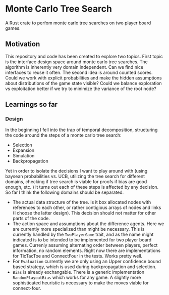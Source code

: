 # Monte Carlo Tree Search

A Rust crate to perfom monte carlo tree searches on two player board games.

## Motivation

This repository and code has been created to explore two topics. First topic is the interface design space around monte carlo tree searches. The algorithm is inherently very domain independent. Can we find nice interfaces to reuse it often. The second idea is around counted scores. Could we work with explicit probabilities and make the hidden assumptions about distributions of the game state visible? Could we balance exploration vs exploitation better if we try to minimize the variance of the root node?

## Learnings so far

### Design

In the beginning I fell into the trap of temporal decomposition, structuring the code around the steps of a monte carlo tree search:

* Selection
* Expansion
* Simulation
* Backpropagation

Yet in order to isolate the decisions I want to play around with (using baysean probabilities vs. UCB, utilizing the tree search for different domains, checking if tree search is viable for proofs if bias are good enough, etc. ) it turns out each of these steps is affected by any decision. So far I think the following domains should be separated.

* The actual data structure of the tree. Is it box allocated nodes with references to each other, or rather contigious arrays of nodes and links (I choose the latter design). This decision should not matter for other parts of the code.
* The action space and assumptions about the difference agents. Here we are currently more specialized than might be necessary. This is currently handled by the `TwoPlayerGame` trait, and as the name might indicated is to be intended to be implemented for two player board games. Currenly assuming alternating order between players, perfect information, no random elements. Right now there are implementations for TicTacToe and ConnectFour in the tests. Works pretty well.
* For `Evaluation` currently we are only using an Upper confidence bound based strategy, which is used during backpropagation and selection.
* `Bias` is already exchangable. There is a generic implementation `RandomPlayoutBias` which works for any game. A slightly more sophisticated heuristic is necessary to make the moves viable for connect-four.

